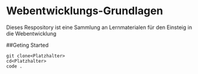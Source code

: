 




# Webentwicklungs-Grundlagen

Dieses Respository ist eine Sammlung an Lernmaterialen für den Einsteig in die Webentwicklung

##Geting Started

```shell
git clone<Platzhalter>
cd<Platzhalter>
code .
```

